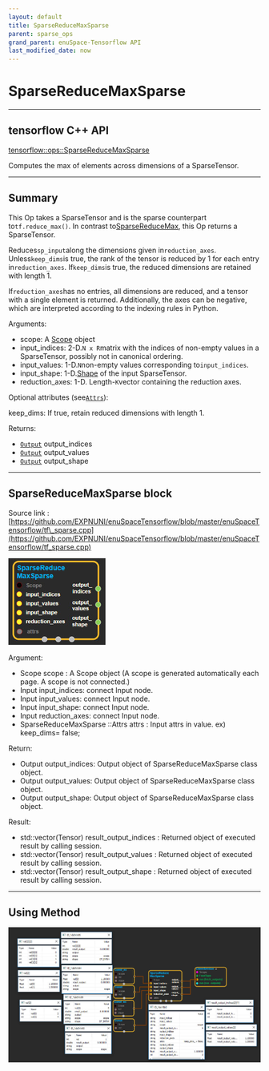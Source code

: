 ```yaml
--- 
layout: default 
title: SparseReduceMaxSparse 
parent: sparse_ops 
grand_parent: enuSpace-Tensorflow API 
last_modified_date: now 
--- 
```


# SparseReduceMaxSparse

---

## tensorflow C++ API

[tensorflow::ops::SparseReduceMaxSparse](https://www.tensorflow.org/api_docs/cc/class/tensorflow/ops/sparse-reduce-max-sparse)

Computes the max of elements across dimensions of a SparseTensor.

---

## Summary

This Op takes a SparseTensor and is the sparse counterpart to`tf.reduce_max()`. In contrast to[SparseReduceMax](https://www.tensorflow.org/api_docs/cc/class/tensorflow/ops/sparse-reduce-max.html#classtensorflow_1_1ops_1_1_sparse_reduce_max), this Op returns a SparseTensor.

Reduces`sp_input`along the dimensions given in`reduction_axes`. Unless`keep_dims`is true, the rank of the tensor is reduced by 1 for each entry in`reduction_axes`. If`keep_dims`is true, the reduced dimensions are retained with length 1.

If`reduction_axes`has no entries, all dimensions are reduced, and a tensor with a single element is returned. Additionally, the axes can be negative, which are interpreted according to the indexing rules in Python.

Arguments:

* scope: A [Scope](https://www.tensorflow.org/api_docs/cc/class/tensorflow/scope.html#classtensorflow_1_1_scope) object
* input\_indices: 2-D.`N x R`matrix with the indices of non-empty values in a SparseTensor, possibly not in canonical ordering.
* input\_values: 1-D.`N`non-empty values corresponding to`input_indices`.
* input\_shape: 1-D.[Shape](https://www.tensorflow.org/api_docs/cc/class/tensorflow/ops/shape.html#classtensorflow_1_1ops_1_1_shape) of the input SparseTensor.
* reduction\_axes: 1-D. Length-`K`vector containing the reduction axes.

Optional attributes \(see[`Attrs`](https://www.tensorflow.org/api_docs/cc/struct/tensorflow/ops/sparse-reduce-max-sparse/attrs.html#structtensorflow_1_1ops_1_1_sparse_reduce_max_sparse_1_1_attrs)\):

keep\_dims: If true, retain reduced dimensions with length 1.

Returns:

* [`Output`](https://www.tensorflow.org/api_docs/cc/class/tensorflow/output.html#classtensorflow_1_1_output) output\_indices
* [`Output`](https://www.tensorflow.org/api_docs/cc/class/tensorflow/output.html#classtensorflow_1_1_output) output\_values
* [`Output`](https://www.tensorflow.org/api_docs/cc/class/tensorflow/output.html#classtensorflow_1_1_output) output\_shape

---

## SparseReduceMaxSparse block

Source link : [https://github.com/EXPNUNI/enuSpaceTensorflow/blob/master/enuSpaceTensorflow/tf\_sparse.cpp](https://github.com/EXPNUNI/enuSpaceTensorflow/blob/master/enuSpaceTensorflow/tf_sparse.cpp)

![](./assets/sparse_op/SparseReduceMaxSparse1.jpg)

Argument:

* Scope scope : A Scope object \(A scope is generated automatically each page. A scope is not connected.\)
* Input input\_indices: connect  Input node.
* Input input\_values: connect  Input node.
* Input input\_shape: connect  Input node.
* Input reduction\_axes: connect  Input node.
* SparseReduceMaxSparse ::Attrs attrs : Input attrs in value. ex\) keep\_dims= false;

Return:

* Output output\_indices: Output object of SparseReduceMaxSparse class object.
* Output output\_values: Output object of SparseReduceMaxSparse class object.
* Output output\_shape: Output object of SparseReduceMaxSparse class object.

Result:

* std::vector\(Tensor\) result\_output\_indices : Returned object of executed result by calling session.
* std::vector\(Tensor\) result\_output\_values : Returned object of executed result by calling session.
* std::vector\(Tensor\) result\_output\_shape : Returned object of executed result by calling session.

---

## Using Method

![](./assets/sparse_op/SparseReduceMaxSparse2.jpg)

